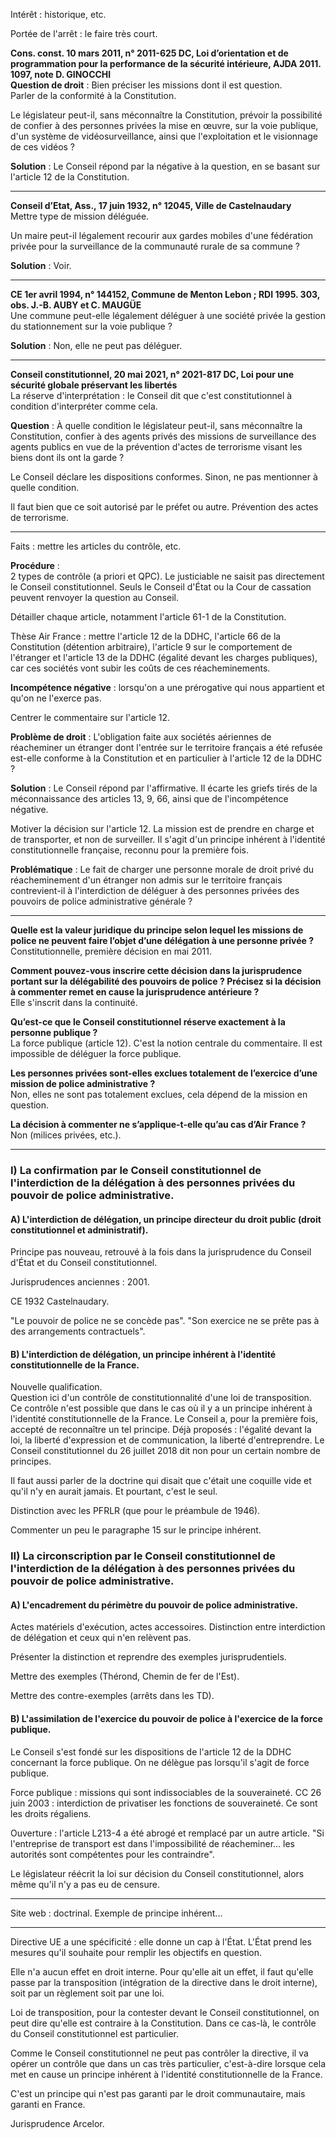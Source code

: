 Intérêt : historique, etc.

Portée de l'arrêt : le faire très court.

**Cons. const. 10 mars 2011, n° 2011-625 DC, Loi d’orientation et de programmation pour la performance de la sécurité intérieure, AJDA 2011. 1097, note D. GINOCCHI**  
**Question de droit** : Bien préciser les missions dont il est question.  
Parler de la conformité à la Constitution.

Le législateur peut-il, sans méconnaître la Constitution, prévoir la possibilité de confier à des personnes privées la mise en œuvre, sur la voie publique, d'un système de vidéosurveillance, ainsi que l'exploitation et le visionnage de ces vidéos ?

**Solution** : Le Conseil répond par la négative à la question, en se basant sur l'article 12 de la Constitution.

---

**Conseil d’Etat, Ass., 17 juin 1932, n° 12045, Ville de Castelnaudary**  
Mettre type de mission déléguée.

Un maire peut-il légalement recourir aux gardes mobiles d'une fédération privée pour la surveillance de la communauté rurale de sa commune ?

**Solution** : Voir.

---

**CE 1er avril 1994, n° 144152, Commune de Menton Lebon ; RDI 1995. 303, obs. J.-B. AUBY et C. MAUGÜE**  
Une commune peut-elle légalement déléguer à une société privée la gestion du stationnement sur la voie publique ?

**Solution** : Non, elle ne peut pas déléguer.

---

**Conseil constitutionnel, 20 mai 2021, n° 2021-817 DC, Loi pour une sécurité globale préservant les libertés**  
La réserve d'interprétation : le Conseil dit que c'est constitutionnel à condition d'interpréter comme cela.

**Question** : À quelle condition le législateur peut-il, sans méconnaître la Constitution, confier à des agents privés des missions de surveillance des agents publics en vue de la prévention d'actes de terrorisme visant les biens dont ils ont la garde ?

Le Conseil déclare les dispositions conformes. Sinon, ne pas mentionner à quelle condition.

Il faut bien que ce soit autorisé par le préfet ou autre. Prévention des actes de terrorisme.

---
Faits : mettre les articles du contrôle, etc.

**Procédure** :  
2 types de contrôle (a priori et QPC). Le justiciable ne saisit pas directement le Conseil constitutionnel. Seuls le Conseil d'État ou la Cour de cassation peuvent renvoyer la question au Conseil.

Détailler chaque article, notamment l'article 61-1 de la Constitution.

Thèse Air France : mettre l'article 12 de la DDHC, l'article 66 de la Constitution (détention arbitraire), l'article 9 sur le comportement de l'étranger et l'article 13 de la DDHC (égalité devant les charges publiques), car ces sociétés vont subir les coûts de ces réacheminements.

**Incompétence négative** : lorsqu'on a une prérogative qui nous appartient et qu'on ne l'exerce pas.

Centrer le commentaire sur l'article 12.

**Problème de droit** : L'obligation faite aux sociétés aériennes de réacheminer un étranger dont l'entrée sur le territoire français a été refusée est-elle conforme à la Constitution et en particulier à l'article 12 de la DDHC ?

**Solution** : Le Conseil répond par l'affirmative. Il écarte les griefs tirés de la méconnaissance des articles 13, 9, 66, ainsi que de l'incompétence négative.

Motiver la décision sur l'article 12. La mission est de prendre en charge et de transporter, et non de surveiller. Il s'agit d'un principe inhérent à l'identité constitutionnelle française, reconnu pour la première fois.

**Problématique** : Le fait de charger une personne morale de droit privé du réacheminement d'un étranger non admis sur le territoire français contrevient-il à l'interdiction de déléguer à des personnes privées des pouvoirs de police administrative générale ?

---

**Quelle est la valeur juridique du principe selon lequel les missions de police ne peuvent faire l’objet d’une délégation à une personne privée ?**  
Constitutionnelle, première décision en mai 2011.

**Comment pouvez-vous inscrire cette décision dans la jurisprudence portant sur la délégabilité des pouvoirs de police ? Précisez si la décision à commenter remet en cause la jurisprudence antérieure ?**  
Elle s'inscrit dans la continuité.

**Qu’est-ce que le Conseil constitutionnel réserve exactement à la personne publique ?**  
La force publique (article 12). C'est la notion centrale du commentaire. Il est impossible de déléguer la force publique.

**Les personnes privées sont-elles exclues totalement de l’exercice d’une mission de police administrative ?**  
Non, elles ne sont pas totalement exclues, cela dépend de la mission en question.

**La décision à commenter ne s’applique-t-elle qu’au cas d’Air France ?**  
Non (milices privées, etc.).

---
### I) La confirmation par le Conseil constitutionnel de l'interdiction de la délégation à des personnes privées du pouvoir de police administrative.

#### A) L'interdiction de délégation, un principe directeur du droit public (droit constitutionnel et administratif).  
Principe pas nouveau, retrouvé à la fois dans la jurisprudence du Conseil d'État et du Conseil constitutionnel.

Jurisprudences anciennes : 2001.

CE 1932 Castelnaudary.

"Le pouvoir de police ne se concède pas". "Son exercice ne se prête pas à des arrangements contractuels".

#### B) L'interdiction de délégation, un principe inhérent à l'identité constitutionnelle de la France.

Nouvelle qualification.  
Question ici d'un contrôle de constitutionnalité d'une loi de transposition. Ce contrôle n'est possible que dans le cas où il y a un principe inhérent à l'identité constitutionnelle de la France. Le Conseil a, pour la première fois, accepté de reconnaître un tel principe. Déjà proposés : l'égalité devant la loi, la liberté d'expression et de communication, la liberté d'entreprendre. Le Conseil constitutionnel du 26 juillet 2018 dit non pour un certain nombre de principes.

Il faut aussi parler de la doctrine qui disait que c'était une coquille vide et qu'il n'y en aurait jamais. Et pourtant, c'est le seul.

Distinction avec les PFRLR (que pour le préambule de 1946).

Commenter un peu le paragraphe 15 sur le principe inhérent.

### II) La circonscription par le Conseil constitutionnel de l'interdiction de la délégation à des personnes privées du pouvoir de police administrative.

#### A) L'encadrement du périmètre du pouvoir de police administrative.  
Actes matériels d'exécution, actes accessoires. Distinction entre interdiction de délégation et ceux qui n'en relèvent pas.

Présenter la distinction et reprendre des exemples jurisprudentiels.

Mettre des exemples (Thérond, Chemin de fer de l'Est).

Mettre des contre-exemples (arrêts dans les TD).

#### B) L'assimilation de l'exercice du pouvoir de police à l'exercice de la force publique.

Le Conseil s'est fondé sur les dispositions de l'article 12 de la DDHC concernant la force publique. On ne délègue pas lorsqu'il s'agit de force publique.

Force publique : missions qui sont indissociables de la souveraineté. CC 26 juin 2003 : interdiction de privatiser les fonctions de souveraineté. Ce sont les droits régaliens.

Ouverture : l'article L213-4 a été abrogé et remplacé par un autre article. "Si l'entreprise de transport est dans l'impossibilité de réacheminer... les autorités sont compétentes pour les contraindre".

Le législateur réécrit la loi sur décision du Conseil constitutionnel, alors même qu'il n'y a pas eu de censure.

---

Site web : doctrinal. Exemple de principe inhérent...

---

Directive UE a une spécificité : elle donne un cap à l'État. L'État prend les mesures qu'il souhaite pour remplir les objectifs en question.

Elle n'a aucun effet en droit interne. Pour qu'elle ait un effet, il faut qu'elle passe par la transposition (intégration de la directive dans le droit interne), soit par un règlement soit par une loi.

Loi de transposition, pour la contester devant le Conseil constitutionnel, on peut dire qu'elle est contraire à la Constitution. Dans ce cas-là, le contrôle du Conseil constitutionnel est particulier.

Comme le Conseil constitutionnel ne peut pas contrôler la directive, il va opérer un contrôle que dans un cas très particulier, c'est-à-dire lorsque cela met en cause un principe inhérent à l'identité constitutionnelle de la France.

C'est un principe qui n'est pas garanti par le droit communautaire, mais garanti en France.

Jurisprudence Arcelor.